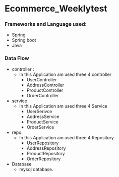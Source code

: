 # Ecommerce_Weeklytest
### Frameworks and Language used:
* Spring
* Spring boot
* Java

### Data Flow
* controller : 
  * In this Application am used three 4 controller
    * UserController
    * AddressController
    * ProductController
    * OrderController
* service
  * In this Application am used three 4 Service
    * UserSerivce
    * AddressService
    * ProductService
    * OrderService
* repo
  * In this Application am used three 4 Repository
    * UserRepository
    * AddressRepository
    * ProductRepository
    * OrderRepository
* Database
  * mysql database.


